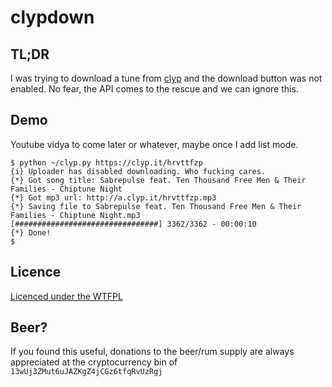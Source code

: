 # clypdown

## TL;DR  
I was trying to download a tune from [clyp](https://clyp.it/) and the download button was not enabled. No fear, the API comes to the rescue and we can ignore this.

## Demo  
Youtube vidya to come later or whatever, maybe once I add list mode.

```
$ python ~/clyp.py https://clyp.it/hrvttfzp
{i} Uploader has disabled downloading. Who fucking cares.
{*} Got song title: Sabrepulse feat. Ten Thousand Free Men & Their Families - Chiptune Night
{*} Got mp3 url: http://a.clyp.it/hrvttfzp.mp3
{*} Saving file to Sabrepulse feat. Ten Thousand Free Men & Their Families - Chiptune Night.mp3
[################################] 3362/3362 - 00:00:10
{*} Done!
$
```

## Licence
[Licenced under the WTFPL](http://wtfpl.net)

## Beer?
If you found this useful, donations to the beer/rum supply are always appreciated at the cryptocurrency bin of   ```13wUj3ZMut6uJAZKgZ4jCGz6tfqRvUzRgj```
